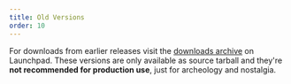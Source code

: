 ```yaml
---
title: Old Versions
order: 10
---
```

For downloads from earlier releases visit the <a href="https://launchpad.net/haguichi/+download" target="_blank">downloads archive</a> on Launchpad. These versions are only available as source tarball and they're <b>not recommended for production use</b>, just for archeology and nostalgia.
